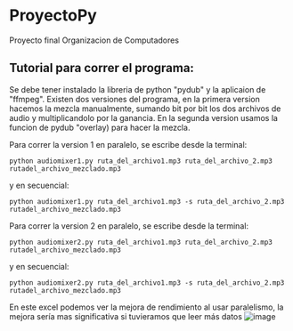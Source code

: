 # ProyectoPy
Proyecto final Organizacion de Computadores

## Tutorial para correr el programa:
Se debe tener instalado la libreria de python "pydub" y la aplicaion de "ffmpeg".
Existen dos versiones del programa, en la primera version hacemos la mezcla manualmente, sumando bit por bit los dos archivos de audio y multiplicandolo por la ganancia. En la segunda version usamos la funcion de pydub "overlay)
para hacer la mezcla.

Para correr la version 1 en paralelo, se escribe desde la terminal:
```
python audiomixer1.py ruta_del_archivo1.mp3 ruta_del_archivo_2.mp3 rutadel_archivo_mezclado.mp3
```
y en secuencial:
```
python audiomixer1.py ruta_del_archivo1.mp3 -s ruta_del_archivo_2.mp3 rutadel_archivo_mezclado.mp3
```

Para correr la version 2 en paralelo, se escribe desde la terminal:
```
python audiomixer2.py ruta_del_archivo1.mp3 ruta_del_archivo_2.mp3 rutadel_archivo_mezclado.mp3
```
y en secuencial:
```
python audiomixer2.py ruta_del_archivo1.mp3 -s ruta_del_archivo_2.mp3 rutadel_archivo_mezclado.mp3
```

En este excel podemos ver la mejora de rendimiento al usar paralelismo, la mejora sería mas significativa si tuvieramos que leer más datos
![image](https://github.com/AlbertoD10-10/ProyectoPy/assets/67118511/62d6970f-1afe-42f4-941a-25cc42d50b9a)
